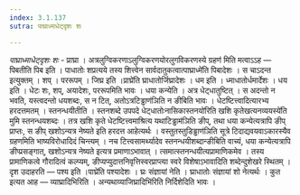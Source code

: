 ```yaml
---
index: 3.1.137
sutra: पाघ्राध्माधेट्दृशः शः

---
```

_पाघ्राध्माधेट्दृशः शः_ - प्राघ्रा । अत्रलुग्विकरणाऽलुग्विकरणयोरलुगविकरणस्ये ग्रहण॑ मिति मत्वाऽ‌ऽह —  पिबतीति पिब इति । पाधातोः शप्रत्यये तस्य शित्त्वेन सार्वदातुकत्वात्पाघ्राध्मे॑ति पिबादेशः । स चाऽदन्त इत्युक्तम् । शप् । पररूपम् । जिघ्र इति ।प्राघ्रे॑ति घ्राधातोर्जिघ्रादेशः । धम इति । ध्माधातोर्धमार्देशः । धय इति । धेटः शः, शप्, अयादेशः, पररूपमिति भावः । धया कन्येति । अत्र धेट्धातुष्टित् । स अदन्तो न भवति, यस्त्वदन्तो धयशब्दः, स न टित्, अतोऽत्रटिड्ढाण॑ञिति न ङीबिति भावः । धेटष्टित्त्वादित्यारभ्य हरदत्तमतम् । स्तनन्धयीतीति । स्तनशब्दे उपपदे धेट्धातोःनासिकास्तनयो॑रिति खशि कृतेखत्यनव्ययस्ये॑ति मुमि स्तनन्धयशब्दः । तत्र खशि कृते धेटष्टित्त्वमाश्रित्य यथाटिड्ढाम॑ञिति ङीप्, तथा धया कन्येत्यत्रापि ङीप् प्राप्तः, स ङीप् खशोऽन्यत्र नेष्यते इति हरदत्त आहेत्यर्थः । वस्तुतस्तुडिड्ढाण॑ञिति सूत्रे टिदाद्यवयवाऽकारस्यैव ग्रहणमिति भाष्यविरोधादिदं चिन्त्यम् । नच टित्त्वसामर्थ्यादेव स्तनन्धयीशब्दान्ङीबिति वाच्यं, धया कन्येत्यत्रापि ङीप्प्रसङ्गात्, खशोऽन्यत्र नेष्यते इत्यत्र प्रमाणाऽभावात् । त्समात्स्तनन्धयीत्यप्रामाणिकमेव । तस्य प्रामाणिकत्वे गौरादित्वं कल्प्यम्, ङीप्यप्युदात्तनिवृत्तिस्वरप्राप्त्या स्वरे विशेषाऽभावादिति शब्देन्दुशेखरे स्थितम् । दृश उदाहरति —  पश्य इति ।पाघ्रे॑ति पश्यादेशः । घ्रः संज्ञायां नेति । घ्राधातोः संज्ञायां शो नेत्यर्थः । कुत इत्यत आह —  व्याघ्रादिभिरिति । अन्यथाव्याजिघ्रादिभि॑रिति निर्दिशेदिति भावः ।